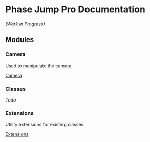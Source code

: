 # Phase Jump Pro Documentation

_(Work in Progress)_

## Modules

### Camera

Used to manipulate the camera.

[Camera](modules/camera.md)

### Classes

_Todo_

### Extensions

Utility extensions for existing classes.

[Extensions](modules/extensions.md)
